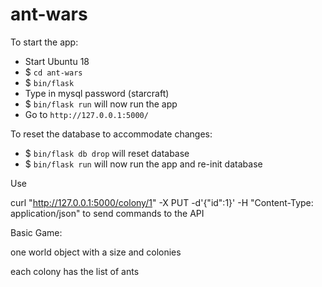 # ant-wars

To start the app:
- Start Ubuntu 18
- $ `cd ant-wars`
- $ `bin/flask`
- Type in mysql password (starcraft)
- $ `bin/flask run` will now run the app
- Go to `http://127.0.0.1:5000/`

To reset the database to accommodate changes:
- $ `bin/flask db drop` will reset database
- $ `bin/flask run` will now run the app and re-init database

Use 

curl "http://127.0.0.1:5000/colony/1" -X PUT -d'{"id":1}' -H "Content-Type: application/json"
to send commands to the API




Basic Game:

one world object with a size and colonies

each colony has the list of ants